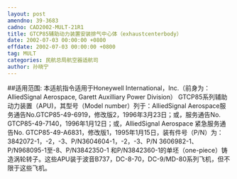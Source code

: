 ```yaml
---
layout: post
amendno: 39-3683
cadno: CAD2002-MULT-21R1
title: GTCP85辅助动力装置安装排气中心体（exhaustcenterbody）
date: 2002-07-03 00:00:00 +0800
effdate: 2002-07-03 00:00:00 +0800
tag: MULT
categories: 民航总局航空器适航司
author: 孙晓宁
---
```


##适用范围:
本适航指令适用于Honeywell International，Inc.（前身为： AlliedSignal Aerospace, Garett Auxilliary Power Division） GTCP85系列辅助动力装置（APU)，其型号（Model number）列于：AlliedSignal Aerospace服务通告No.GTCP85-49-6919，修改版2，1996年3月23日；或，服务通告No. GTCP85-49-7140，1996年1月12日；或，AlliedSignal Aerospace 紧急服务通告No. GTCP85-49-A6831，修改版1，1995年1月15日，装有件号（P/N）为：3842072-1，-2，-3、P/N3604604-1，-2，-3、P/N 3606982-1、P/N968095-1至-8、P/N3842350-1 和P/N3842360-1的单坯（one-piece）铸造涡轮转子。这些APU装于波音B737，DC-8-70，DC-9/MD-80系列飞机，但不限于这些飞机。

